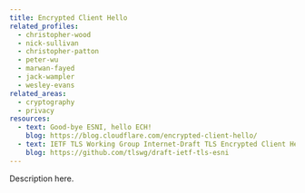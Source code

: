 ```yaml
---
title: Encrypted Client Hello
related_profiles:
  - christopher-wood
  - nick-sullivan
  - christopher-patton
  - peter-wu
  - marwan-fayed
  - jack-wampler
  - wesley-evans
related_areas:
  - cryptography
  - privacy
resources:
  - text: Good-bye ESNI, hello ECH!
    blog: https://blog.cloudflare.com/encrypted-client-hello/
  - text: IETF TLS Working Group Internet-Draft TLS Encrypted Client Hello
    blog: https://github.com/tlswg/draft-ietf-tls-esni
---
```


Description here.
